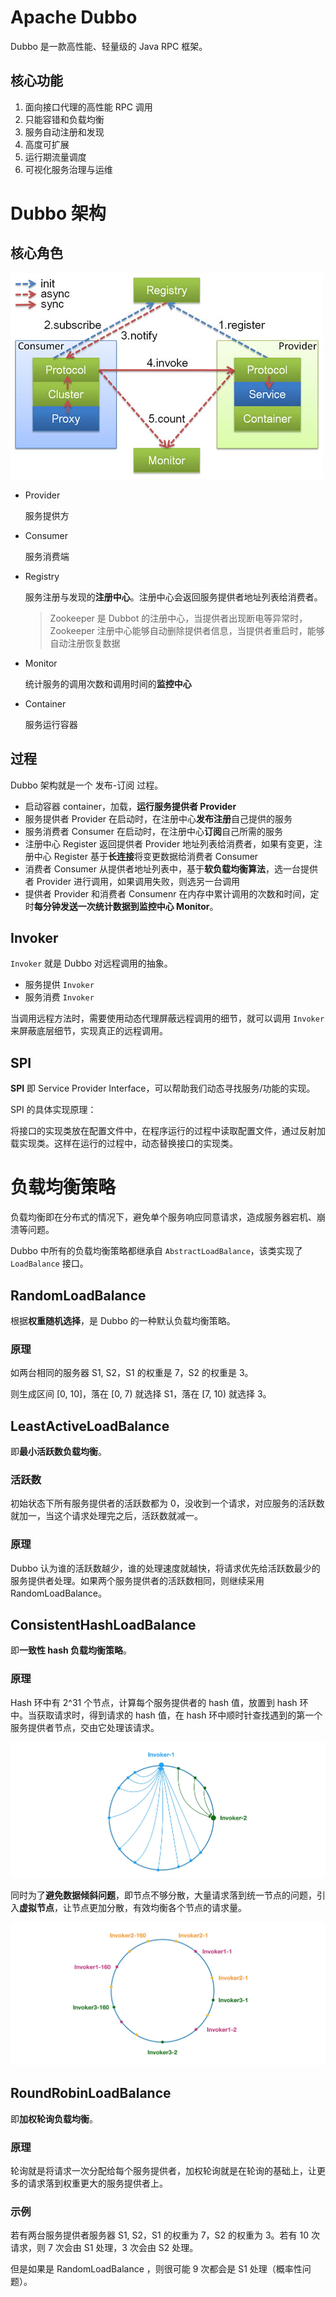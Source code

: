 # Apache Dubbo

Dubbo 是一款高性能、轻量级的 Java RPC 框架。

## 核心功能

1. 面向接口代理的高性能 RPC 调用
2. 只能容错和负载均衡
3. 服务自动注册和发现
4. 高度可扩展
5. 运行期流量调度
6. 可视化服务治理与运维

# Dubbo 架构

## 核心角色

![dubbo-relation](..\img\dubbo-relation.jpg)

- Provider

  服务提供方

- Consumer

  服务消费端

- Registry

  服务注册与发现的**注册中心**。注册中心会返回服务提供者地址列表给消费者。

  > Zookeeper 是 Dubbot 的注册中心，当提供者出现断电等异常时，Zookeeper 注册中心能够自动删除提供者信息，当提供者重启时，能够自动注册恢复数据

- Monitor

  统计服务的调用次数和调用时间的**监控中心**

- Container

  服务运行容器

## 过程

Dubbo 架构就是一个 发布-订阅 过程。

- 启动容器 container，加载，**运行服务提供者 Provider**
- 服务提供者 Provider 在启动时，在注册中心**发布注册**自己提供的服务
- 服务消费者 Consumer 在启动时，在注册中心**订阅**自己所需的服务
- 注册中心 Register 返回提供者 Provider 地址列表给消费者，如果有变更，注册中心 Register 基于**长连接**将变更数据给消费者 Consumer
- 消费者 Consumer 从提供者地址列表中，基于**软负载均衡算法**，选一台提供者 Provider 进行调用，如果调用失败，则选另一台调用
- 提供者 Provider 和消费者 Consumenr 在内存中累计调用的次数和时间，定时**每分钟发送一次统计数据到监控中心 Monitor**。

## Invoker

`Invoker` 就是 Dubbo 对远程调用的抽象。

- 服务提供 `Invoker`
- 服务消费 `Invoker`

当调用远程方法时，需要使用动态代理屏蔽远程调用的细节，就可以调用 `Invoker` 来屏蔽底层细节，实现真正的远程调用。

## SPI

**SPI** 即 Service Provider Interface，可以帮助我们动态寻找服务/功能的实现。

SPI 的具体实现原理：

将接口的实现类放在配置文件中，在程序运行的过程中读取配置文件，通过反射加载实现类。这样在运行的过程中，动态替换接口的实现类。

# 负载均衡策略

负载均衡即在分布式的情况下，避免单个服务响应同意请求，造成服务器宕机、崩溃等问题。

Dubbo 中所有的负载均衡策略都继承自 `AbstractLoadBalance`，该类实现了 `LoadBalance` 接口。

## RandomLoadBalance

根据**权重随机选择**，是 Dubbo 的一种默认负载均衡策略。

### 原理

如两台相同的服务器 S1, S2，S1 的权重是 7，S2 的权重是 3。

则生成区间 [0, 10]，落在 [0, 7) 就选择 S1，落在 [7, 10) 就选择 3。

## LeastActiveLoadBalance

即**最小活跃数负载均衡**。

### 活跃数

初始状态下所有服务提供者的活跃数都为 0，没收到一个请求，对应服务的活跃数就加一，当这个请求处理完之后，活跃数就减一。

### 原理

Dubbo 认为谁的活跃数越少，谁的处理速度就越快，将请求优先给活跃数最少的服务提供者处理。如果两个服务提供者的活跃数相同，则继续采用 RandomLoadBalance。

## ConsistentHashLoadBalance

即**一致性 hash 负载均衡策略**。

### 原理

Hash 环中有 2^31 个节点，计算每个服务提供者的 hash 值，放置到 hash 环中。当获取请求时，得到请求的 hash 值，在 hash 环中顺时针查找遇到的第一个服务提供者节点，交由它处理该请求。

![img](..\img\consistent-hash-data-incline.jpg)

同时为了**避免数据倾斜问题**，即节点不够分散，大量请求落到统一节点的问题，引入**虚拟节点**，让节点更加分散，有效均衡各个节点的请求量。

![img](..\img\consistent-hash-invoker.jpg)

## RoundRobinLoadBalance

即**加权轮询负载均衡**。

### 原理

轮询就是将请求一次分配给每个服务提供者，加权轮询就是在轮询的基础上，让更多的请求落到权重更大的服务提供者上。

### 示例

若有两台服务提供者服务器 S1, S2，S1 的权重为 7，S2 的权重为 3。若有 10 次请求，则 7 次会由 S1 处理，3 次会由 S2 处理。

但是如果是 RandomLoadBalance ，则很可能 9 次都会是 S1 处理（概率性问题）。
